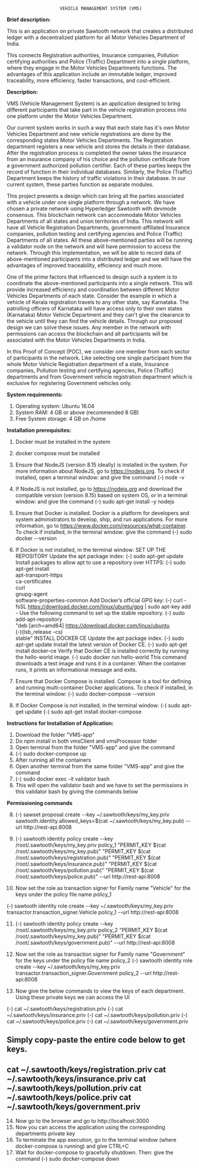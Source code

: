                         VEHICLE MANAGEMENT SYSTEM (VMS)



**Brief description:**

This is an application on private Sawtooth network that creates a distributed ledger with a decentralized platform for all Motor Vehicles Department of India. 

This connects Registration authorities, Insurance companies, Pollution certifying authorities and Police (Traffic) Department into a single platform, where they engage in the Motor Vehicles Departments functions. The advantages of this application include an immutable ledger, improved traceability, more efficiency, faster transactions, and cost-efficient.

**Description:**

VMS (Vehicle Management System) is an application designed to bring different participants that take part in the vehicle registration process into one platform under the Motor Vehicles Department.

Our current system works in such a way that each state has it's own Motor Vehicles Department and new vehicle registrations are done by the corresponding states Motor Vehicles Departments. The Registration department registers a new vehicle and stores the details in their database. After the registration process is completed the owner takes the insurance from an insurance company of his choice and the pollution certificate from a government authorized pollution certifier. Each of these parties keeps the record of function in their individual databases. Similarly, the Police (Traffic) Department keeps the history of traffic violations in their database. In our current system, these parties function as separate modules.

This project presents a design which can bring all the parties associated with a vehicle under one single platform through a network. We have chosen a private network using Hyperledger Sawtooth with devmode consensus. This blockchain network can accommodate Motor Vehicles Departments of all states and union territories of India. This network will have all Vehicle Registration Departments, government-affiliated  Insurance companies, pollution testing and certifying agencies and Police (Traffic) Departments of all states. All these above-mentioned parties will be running a validator node on the network and will have permission to access the network. Through this implementation, we will be able to record data of above-mentioned participants into a distributed ledger and we will have the advantages of improved traceability, efficiency and much more.

One of the prime factors that influenced to design such a system is to coordinate the above-mentioned participants into a single network. This will provide increased efficiency and coordination between different Motor Vehicles Departments of each state.
Consider the example in which a vehicle of Kerala registration travels to any other state, say Karnataka. The patrolling officers of Karnataka will have access only to their own states (Karnataka) Motor Vehicle Department and they can't give the clearance to the vehicle until they can find the vehicle details. Through our proposed design we can solve these issues. Any member in the network with permissions can access the blockchain and all participants will be associated with the Motor Vehicles Departments in India.

In this Proof of Concept (POC), we consider one member from each sector of participants in the network. Like selecting one single participant from the whole Motor Vehicle Registration department of a state, Insurance companies, Pollution testing and certifying agencies, Police (Traffic) departments and from Government vehicle registration department which is exclusive for registering Government vehicles only.

**System requirements:**

1. Operating system: Ubuntu 16.04
2. System RAM: 4 GB or above (recommended 8 GB)
3. Free System storage: 4 GB on /home


**Installation prerequisites:**

1. Docker must be installed in the system
2. docker compose must be installed


3. Ensure that NodeJS (version 8.15 ideally) is installed in the system. For more information about NodeJS, go to https://nodejs.org. To check if installed, open a terminal window: and give the command
   (-) node -v
4. If NodeJS is not installed, go to https://nodejs.org and download the compatible version (version 8.15) based on system OS, or in a terminal window: and give the command
   (-) sudo apt-get install -y nodejs
5. Ensure that Docker is installed. Docker is a platform for developers and system administrators to develop, ship, and run applications. For more information, go to https://www.docker.com/resources/what-container. To check if installed, in the terminal window: give the command
   (-) sudo docker --version
6. If Docker is not installed, in the terminal window:
   SET UP THE REPOSITORY
   Update the apt package index:
   (-) sudo apt-get update
   Install packages to allow apt to use a repository over HTTPS:
   (-) sudo apt-get install \
    apt-transport-https \
    ca-certificates \
    curl \
    gnupg-agent \
    software-properties-common
   Add Docker’s official GPG key:
   (-) curl -fsSL https://download.docker.com/linux/ubuntu/gpg | sudo apt-key add -
   Use the following command to set up the stable repository.
   (-) sudo add-apt-repository \
   "deb [arch=amd64] https://download.docker.com/linux/ubuntu \
   (-)(lsb_release -cs) \
   stable"
   INSTALL DOCKER CE
   Update the apt package index.
   (-) sudo apt-get update
   Install the latest version of Docker CE.
   (-) sudo apt-get install docker-ce
   Verify that Docker CE is installed correctly by running the hello-world image.
   (-) sudo docker run hello-world
   This command downloads a test image and runs it in a container. When the container runs, it prints an informational message and exits.
7. Ensure that Docker Compose is installed. Compose is a tool for defining and running multi-container Docker applications. To check if installed, in the terminal window:
   (-) sudo docker-compose --version
8. If Docker Compose is not installed, in the terminal window:
   (-) sudo apt-get update
   (-) sudo apt-get install docker-compose


**Instructions for Installation of Application:**

1. Download the folder "VMS-app"
2. Do npm install in both vmsClient and vmsProcessor folder
2. Open terminal from the folder "VMS-app" and give the command 
3. (-) sudo docker-compose up
4. After running all the containers 
5.  Open another terminal from the same folder "VMS-app" and give the command 
6. (-) sudo docker exec -it validator bash
7. This will open the validator bash and we have to set the permissions in this validator bash by giving the commands below

**Permissioning commands**

8. (-) sawset proposal create --key  ~/.sawtooth/keys/my_key.priv  sawtooth.identity.allowed_keys=$(cat ~/.sawtooth/keys/my_key.pub) --url http://rest-api:8008

9. (-) sawtooth identity policy create --key /root/.sawtooth/keys/my_key.priv policy_1 "PERMIT_KEY $(cat /root/.sawtooth/keys/my_key.pub)" "PERMIT_KEY $(cat /root/.sawtooth/keys/registration.pub)" "PERMIT_KEY $(cat /root/.sawtooth/keys/insurance.pub)" "PERMIT_KEY $(cat /root/.sawtooth/keys/pollution.pub)" "PERMIT_KEY $(cat /root/.sawtooth/keys/police.pub)" --url http://rest-api:800​8 

10. Now set the role as transaction signer for Family name "Vehicle" for the keys under the policy file name policy_1

(-) sawtooth identity role create --key ~/.sawtooth/keys/my_key.priv transactor.transaction_signer.Vehicle policy_1 --url http://rest-api:8008 

11. (-) sawtooth identity policy create --key /root/.sawtooth/keys/my_key.priv policy_2 "PERMIT_KEY $(cat /root/.sawtooth/keys/my_key.pub)" "PERMIT_KEY $(cat /root/.sawtooth/keys/government.pub)" --url http://rest-api:800​8 

12. Now set the role as transaction signer for Family name "Government" for the keys under the policy file name policy_2
(-) sawtooth identity role create --key ~/.sawtooth/keys/my_key.priv transactor.transaction_signer.Government policy_2 --url http://rest-api:8008 

13. Now give the below commands to view the keys of each department. Using these private keys we can access the UI

(-) cat ~/.sawtooth/keys/registration.priv
(-) cat ~/.sawtooth/keys/insurance.priv
(-) cat ~/.sawtooth/keys/pollution.priv
(-) cat ~/.sawtooth/keys/police.priv
(-) cat ~/.sawtooth/keys/government.priv

Simply copy-paste the entire code below to get keys.
----------------------------------------
 cat ~/.sawtooth/keys/registration.priv
 cat ~/.sawtooth/keys/insurance.priv
 cat ~/.sawtooth/keys/pollution.priv
 cat ~/.sawtooth/keys/police.priv
 cat ~/.sawtooth/keys/government.priv
----------------------------------------

14. Now go to the browser and go to http://localhost:3000
15. Now you can access the application using the corresponding departments private key
16. To terminate the app execution, go to the terminal window (where docker-compose is running) and give CTRL+C
17. Wait for docker-compose to gracefully shutdown. Then: give the command
    (-) sudo docker-compose down








